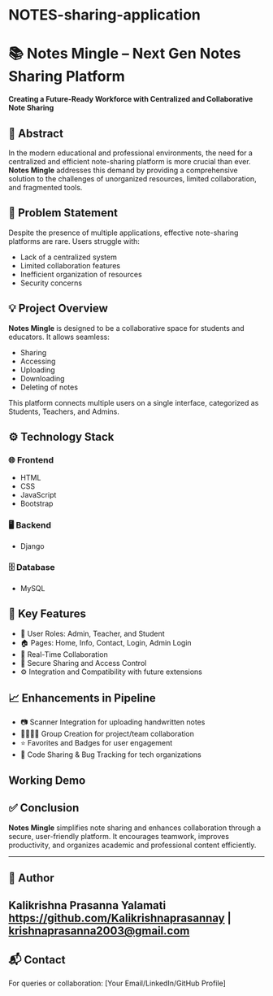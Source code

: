 # NOTES-sharing-application
# 📚 Notes Mingle – Next Gen Notes Sharing Platform

**Creating a Future-Ready Workforce with Centralized and Collaborative Note Sharing**

## 📝 Abstract

In the modern educational and professional environments, the need for a centralized and efficient note-sharing platform is more crucial than ever. **Notes Mingle** addresses this demand by providing a comprehensive solution to the challenges of unorganized resources, limited collaboration, and fragmented tools.

## 🚩 Problem Statement

Despite the presence of multiple applications, effective note-sharing platforms are rare. Users struggle with:
- Lack of a centralized system
- Limited collaboration features
- Inefficient organization of resources
- Security concerns

## 💡 Project Overview

**Notes Mingle** is designed to be a collaborative space for students and educators. It allows seamless:
- Sharing
- Accessing
- Uploading
- Downloading
- Deleting of notes

This platform connects multiple users on a single interface, categorized as Students, Teachers, and Admins.

## ⚙️ Technology Stack

### 🌐 Frontend
- HTML
- CSS
- JavaScript
- Bootstrap

### 🖥️ Backend
- Django

### 🗄️ Database
- MySQL

## 🚀 Key Features

- 👥 User Roles: Admin, Teacher, and Student
- 🏠 Pages: Home, Info, Contact, Login, Admin Login
- 🔄 Real-Time Collaboration
- 🔐 Secure Sharing and Access Control
- ⚙️ Integration and Compatibility with future extensions

## 📈 Enhancements in Pipeline

- 📷 Scanner Integration for uploading handwritten notes
- 👨‍👩‍👧‍👦 Group Creation for project/team collaboration
- ⭐ Favorites and Badges for user engagement
- 🔁 Code Sharing & Bug Tracking for tech organizations

## Working Demo



## ✅ Conclusion

**Notes Mingle** simplifies note sharing and enhances collaboration through a secure, user-friendly platform. It encourages teamwork, improves productivity, and organizes academic and professional content efficiently.

---

## 📌 Author

**Kalikrishna Prasanna Yalamati**  
https://github.com/Kalikrishnaprasannay | krishnaprasanna2003@gmail.com
---

## 📬 Contact

For queries or collaboration: [Your Email/LinkedIn/GitHub Profile]

